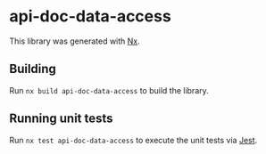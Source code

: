 # api-doc-data-access

This library was generated with [Nx](https://nx.dev).

## Building

Run `nx build api-doc-data-access` to build the library.

## Running unit tests

Run `nx test api-doc-data-access` to execute the unit tests via [Jest](https://jestjs.io).
